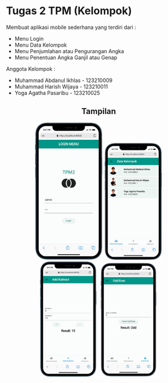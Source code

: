 # Tugas 2 TPM (Kelompok)

Membuat aplikasi mobile sederhana yang terdiri dari :
- Menu Login
- Menu Data Kelompok
- Menu Penjumlahan atau Pengurangan Angka
- Menu Penentuan Angka Ganjil atau Genap

Anggota Kelompok :

- Muhammad Abdanul Ikhlas - 123210009
- Muhammad Harish Wijaya - 123210011
- Yoga Agatha Pasaribu - 123210025

<h2 align="center">Tampilan</h2>
<p align="center">
    <img src="https://github.com/AbdanulIkhlas/tugas2_tpm_kelompok/blob/main/docs/image1.png" alt="Banner" width="184">
    <img src="https://github.com/AbdanulIkhlas/tugas2_tpm_kelompok/blob/main/docs/image2.png" alt="Banner" width="160">
    <img src="https://github.com/AbdanulIkhlas/tugas2_tpm_kelompok/blob/main/docs/image3.png" alt="Banner" width="160">
    <img src="https://github.com/AbdanulIkhlas/tugas2_tpm_kelompok/blob/main/docs/image4.png" alt="Banner" width="160">
</p>
